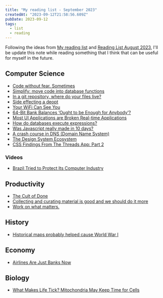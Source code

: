 ```yaml
---
title: "My reading list - September 2023"
createdAt: "2023-09-12T21:58:56.609Z"
pubDate: 2023-09-12
tags:
  - list
  - reading
---
```


Following the ideas from [My reading list](https://samueldurantes.github.io/blog/post/my-reading-list) and [Reading List August 2023](https://poorlydefinedbehaviour.github.io/posts/reading_list_august_2023/),
I'll be update this note while reading something that I think that can be useful for myself in the future.

## Computer Science

- [Code without fear. Sometimes](https://reasoning.page/2023/09/12/code-without-fear-sometimes/)
- [Simplify: move code into database functions](https://sive.rs/pg)
- [In a git repository, where do your files live?](https://jvns.ca/blog/2023/09/14/in-a-git-repository--where-do-your-files-live-/)
- [Side effecting a deopt](https://www.recompiled.dev/blog/deopt/)
- [Your WiFi Can See You](https://mrereports.substack.com/p/your-wifi-can-see-you)
- [64-Bit Bank Balances ‘Ought to be Enough for Anybody’?](https://tigerbeetle.com/blog/2023-09-19-64-bit-bank-balances-ought-to-be-enough-for-anybody/)
- [Most UI Applications are Broken Real-time Applications](https://thelig.ht/ui-apps-are-broken/)
- [How do databases execute expressions?](https://notes.eatonphil.com/2023-09-21-how-do-databases-execute-expressions.html)
- [Was Javascript really made in 10 days?](https://buttondown.email/hillelwayne/archive/did-brendan-eich-really-make-javascript-in-10-days/)
- [A crash course in DNS (Domain Name System)](https://blog.bytebytego.com/p/a-crash-course-in-dns-domain-name)
- [The Design System Ecosystem](https://bradfrost.com/blog/post/the-design-system-ecosystem/)
- [CSS Findings From The Threads App: Part 2](https://ishadeed.com/article/threads-app-css-part-2/)

### Videos

- [Brazil Tried to Protect Its Computer Industry](https://www.youtube.com/watch?v=brOtbWIViWM)

## Productivity

- [The Cult of Done](https://www.youtube.com/watch?v=bJQj1uKtnus)
- [Collecting and curating material is good and we should do it more](https://buttondown.email/hillelwayne/archive/in-defense-of/)
- [Work on what matters.](https://lethain.com/work-on-what-matters/)

## History

- [Historical maps probably helped cause World War I](https://resobscura.substack.com/p/historical-maps-probably-helped-cause)

## Economy

- [Airlines Are Just Banks Now](https://www.theatlantic.com/ideas/archive/2023/09/airlines-banks-mileage-programs/675374/)

## Biology

- [What Makes Life Tick? Mitochondria May Keep Time for Cells](https://www.quantamagazine.org/what-makes-life-tick-mitochondria-may-keep-time-for-cells-20230918/)